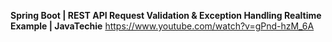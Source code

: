 **Spring Boot | REST API Request Validation & Exception Handling Realtime Example | JavaTechie**
https://www.youtube.com/watch?v=gPnd-hzM_6A